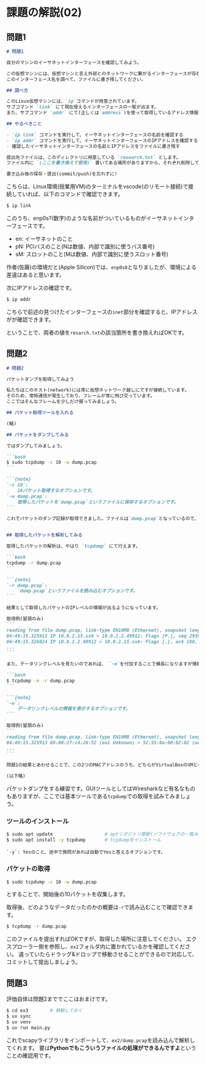 # 課題の解説(02)

## 問題1

````markdown
# 問題1

自分のマシンのイーサネットインターフェースを確認してみよう。

この仮想マシンには、仮想マシンと言え外部とのネットワークに繋がるインターフェースが存在しています。
このインターフェース名を調べて、ファイルに書き残してください。

## 調べ方

このLinux仮想マシンには、`ip`コマンドが用意されています。
サブコマンド `link` にて現在使えるインターフェースの一覧が出ます。
また、サブコマンド `addr` にて(正しくは`address`)を使って取得しているアドレス情報が確認できます。

## やるべきこと

- `ip link` コマンドを実行して、イーサネットインターフェースの名前を確認する
- `ip addr` コマンドを実行して、イーサネットインターフェースのIPアドレスを確認する
- 確認したイーサネットインターフェースの名前とIPアドレスをファイルに書き残す

提出先ファイルは、このディレクトリに用意している `research.txt` とします。
ファイル内に `(ここを書き換えて使用)` 書いてある場所がありますから、それぞれ削除して確認した結果を入れてください。

書き込み後の保存・提出(commit/push)を忘れずに!
````

こちらは、Linux環境(授業用VM)のターミナルをvscode(のリモート接続)で接続していれば、以下のコマンドで確認できます。

```bash
$ ip link
```

このうち、enp0s?(数字)のような名前がついているものがイーサネットインターフェースです。

- en: イーサネットのこと
- pN: PCIバスのこと(Nは数値、内部で識別に使うバス番号)
- sM: スロットのこと(Mは数値、内部で識別に使うスロット番号)

作者(佐藤)の環境だと(Apple Silicon)では、`enp0s8`となりましたが、環境による差違はあると思います。

次にIPアドレスの確認です。

```bash
$ ip addr
```

こちらで前述の見つけたインターフェースの`inet`部分を確認すると、IPアドレスがが確認できます。

ということで、両者の値を`resarch.txt`の該当箇所を書き換えればOKです。

## 問題2

````markdown
# 問題2

パケットダンプを取得してみよう

私たちはこのホスト(network)には常に仮想ネットワーク越しにですが接続しています。
そのため、常時通信が発生しており、フレームが常に飛び交っています。
ここではそんなフレームを少しだけ握ってみましょう。

## パケット取得ツールを入れる

(略)

## パケットをダンプしてみる

ではダンプしてみましょう。

```bash
$ sudo tcpdump -c 10 -w dump.pcap
```

```{note}
`-c 10`:
    10パケット取得するオプションです。
`-w dump.pcap`:
    取得したパケットを`dump.pcap`というファイルに保存するオプションです。
```

これでパケットのダンプ記録が取得できました。ファイルは`dump.pcap`となっているので、ファイルの存在とサイズを確認しておきましょう。


## 取得したパケットを解析してみる

取得したパケットの解析は、やはり `tcpdump` にて行えます。

```bash
tcpdump -r dump.pcap
```

```{note}
`-r dump.pcap`:
    `dump.pcap`というファイルを読み込むオプションです。
```

結果として取得したパケットのIPレベルの情報が出るようになっています。

取得例(冒頭のみ)
```
reading from file dump.pcap, link-type EN10MB (Ethernet), snapshot length 262144
04:49:15.325913 IP 10.0.2.15.ssh > 10.0.2.2.49912: Flags [P.], seq 2938324253:2938324433, ack 110316435, win 65535, length 180
04:49:15.326024 IP 10.0.2.2.49912 > 10.0.2.15.ssh: Flags [.], ack 180, win 65535, length 0
...
```

また、データリンクレベルを見たいのであれば、 `-e`を付加することで横長になりますが情報が増えます。

```bash
$ tcpdump -e -r dump.pcap
```

```{note}
`-e`:
    データリンクレベルの情報を表示するオプションです。
```

取得例(冒頭のみ)
```
reading from file dump.pcap, link-type EN10MB (Ethernet), snapshot length 262144
04:49:15.325913 08:00:27:c4:26:52 (oui Unknown) > 52:55:0a:00:02:02 (oui Unknown), ethertype IPv4 (0x0800), (長いので略)
...
```

問題1の結果とあわせることで、この2つのMACアドレスのうち、どちらがVirtualBoxのVMとなっているかがわかると思います。

(以下略)
````

パケットダンプをする練習です。GUIツールとしてはWiresharkなど有名なものもありますが、ここでは基本ツールである`tcpdump`での取得を試みてみましょう。

### ツールのインストール

```bash
$ sudo apt update                   # aptリポジトリ更新(ソフトウェアの一覧みたいなもの)
$ sudo apt install -y tcpdump       # tcpdumpをインストール
```

```{note}
`-y`: Yesのこと、途中で質問があれば自動でYesと答えるオプションです。
```

### パケットの取得

```bash
$ sudo tcpdump -c 10 -w dump.pcap
```

とすることで、開始後の10パケットを収集します。

取得後、どのようなデータだったのかの概要は`-r`で読み込むことで確認できます。

```bash
$ tcpdump -r dump.pcap
```

このファイルを提出すればOKですが、取得した場所に注意してください。
エクスプローラー側を参照し、`ex2`フォルダ内に置かれているかを確認してください。
違っていたらドラッグ&ドロップで移動させることができるので対応して、コミットして提出しましょう。

## 問題3

評価自体は問題2まででここはおまけです。

```bash
$ cd ex3        # 移動しておく
$ uv sync
$ uv venv
$ uv run main.py
```

これでscapyライブラリをインポートして、`ex2/dump.pcap`を読み込んで解析してくれます。
要は**Pythonでもこういうファイルの処理ができるんですよ**ということの確認用です。
